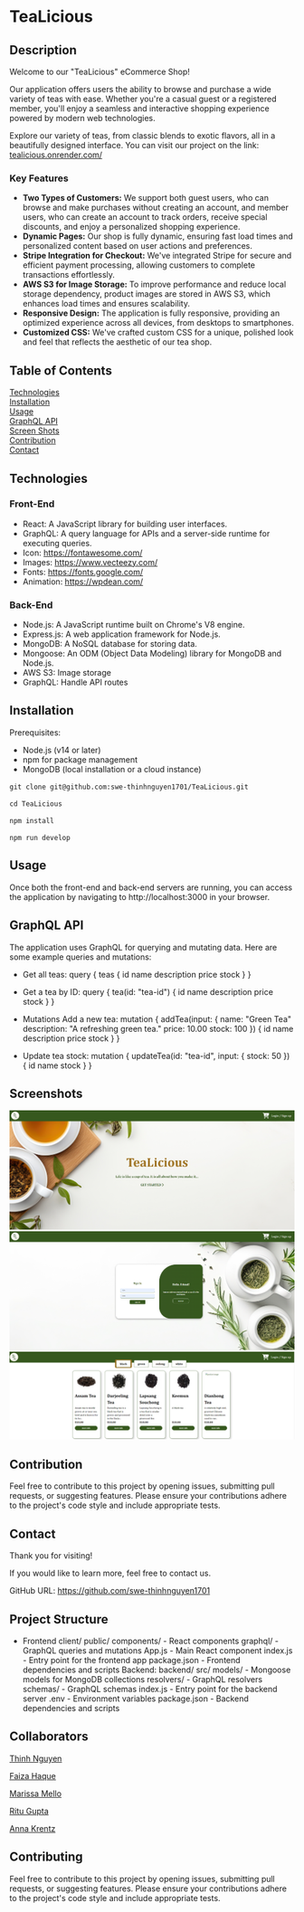 # TeaLicious

## Description
Welcome to our "TeaLicious" eCommerce Shop!

Our application offers users the ability to browse and purchase a wide variety of teas with ease. Whether you're a casual guest or a registered member, you'll enjoy a seamless and interactive shopping experience powered by modern web technologies.

Explore our variety of teas, from classic blends to exotic flavors, all in a beautifully designed interface.
You can visit our project on the link: [tealicious.onrender.com/](https://tealicious.onrender.com/)

### Key Features

* **Two Types of Customers:** We support both guest users, who can browse and make purchases without creating an account, and member users, who can create an account to track orders, receive special discounts, and enjoy a personalized shopping experience.
* **Dynamic Pages:** Our shop is fully dynamic, ensuring fast load times and personalized content based on user actions and preferences.
* **Stripe Integration for Checkout:** We've integrated Stripe for secure and efficient payment processing, allowing customers to complete transactions effortlessly.
* **AWS S3 for Image Storage:** To improve performance and reduce local storage dependency, product images are stored in AWS S3, which enhances load times and ensures scalability.
* **Responsive Design:** The application is fully responsive, providing an optimized experience across all devices, from desktops to smartphones.
* **Customized CSS:** We've crafted custom CSS for a unique, polished look and feel that reflects the aesthetic of our tea shop.

## Table of Contents 
[Technologies](#technologies)</br>
[Installation](#installation)</br>
[Usage](#usage)</br>
[GraphQL API](#graphql-api)</br>
[Screen Shots](#screenshots)</br>
[Contribution](#contribution)</br>
[Contact](#contact)

## Technologies

### Front-End
* React: A JavaScript library for building user interfaces.
* GraphQL: A query language for APIs and a server-side runtime for executing queries.
* Icon:  https://fontawesome.com/
* Images: https://www.vecteezy.com/
* Fonts: https://fonts.google.com/
* Animation: https://wpdean.com/

### Back-End
* Node.js: A JavaScript runtime built on Chrome's V8 engine.
* Express.js: A web application framework for Node.js.
* MongoDB: A NoSQL database for storing data.
* Mongoose: An ODM (Object Data Modeling) library for MongoDB and Node.js.
* AWS S3: Image storage
* GraphQL: Handle API routes

## Installation
Prerequisites:
* Node.js (v14 or later)
* npm for package management
* MongoDB (local installation or a cloud instance)


```
git clone git@github.com:swe-thinhnguyen1701/TeaLicious.git
```
```
cd TeaLicious
```
```
npm install
```
```
npm run develop
```

## Usage
Once both the front-end and back-end servers are running, you can access the application by navigating to http://localhost:3000 in your browser.

## GraphQL API
The application uses GraphQL for querying and mutating data. Here are some example queries and mutations:
* Get all teas: query {
  teas {
    id
    name
    description
    price
    stock
  }
}

* Get a tea by ID: query {
  tea(id: "tea-id") {
    id
    name
    description
    price
    stock
  }
}

* Mutations
Add a new tea: mutation {
  addTea(input: {
    name: "Green Tea"
    description: "A refreshing green tea."
    price: 10.00
    stock: 100
  }) {
    id
    name
    description
    price
    stock
  }
}

* Update tea stock: mutation {
  updateTea(id: "tea-id", input: { stock: 50 }) {
    id
    name
    stock
  }
}


## Screenshots
![screen shot](./client/src/assets/images/HomePage.png)
![screen shot](./client/src/assets/images/Login-SignupPage.png)
![screen shot](./client/src/assets/images/ProductsPage.png)

## Contribution
Feel free to contribute to this project by opening issues, submitting pull requests, or suggesting features. Please ensure your contributions adhere to the project's code style and include appropriate tests. 

## Contact
Thank you for visiting!

If you would like to learn more, feel free to contact us.</br>

GitHub URL: https://github.com/swe-thinhnguyen1701

## Project Structure
* Frontend
client/
public/
components/ - React components
graphql/ - GraphQL queries and mutations
App.js - Main React component
index.js - Entry point for the frontend app
package.json - Frontend dependencies and scripts
Backend: 
backend/
src/
models/ - Mongoose models for MongoDB collections
resolvers/ - GraphQL resolvers
schemas/ - GraphQL schemas
index.js - Entry point for the backend server
.env - Environment variables
package.json - Backend dependencies and scripts

## Collaborators

[Thinh Nguyen](https://github.com/swe-thinhnguyen1701)

[Faiza Haque](https://github.com/Faiza-Haque)

[Marissa Mello](https://github.com/marissamelo91)

[Ritu Gupta](https://github.com/goodritu1)

[Anna Krentz](https://github.com/explorer7733)

## Contributing
Feel free to contribute to this project by opening issues, submitting pull requests, or suggesting features. Please ensure your contributions adhere to the project's code style and include appropriate tests.
